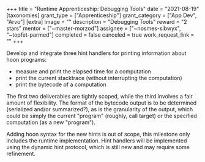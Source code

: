 +++
title = "Runtime Apprenticeship: Debugging Tools"
date = "2021-08-19"
[taxonomies]
grant_type = ["Apprenticeship"]
grant_category = ["App Dev", "Arvo"]
[extra]
image = ""
description = "Debugging Tools"
reward = "2 stars"
mentor = ["~master-morzod"]
assignee = ["~nosmes-sibwyx", "~topfet-parmed"]
completed = false
canceled = true
work_request_link = ""
+++

Develop and integrate three hint handlers for printing information about hoon programs:

- measure and print the elapsed time for a computation
- print the current stacktrace (without interrupting the computation)
- print the bytecode of a computation

The first two deliverables are tightly scoped, while the third involves a fair amount of flexibility. The format of the bytecode output is to be determined (serialized and/or summarized?), as is the granularity of the output, which could be simply the current "program" (roughly, call target) or the specified computation (as a new "program").

Adding hoon syntax for the new hints is out of scope, this milestone only includes the runtime implementation. Hint handlers will be implemented using the dynamic hint protocol, which is still new and may require some refinement.

